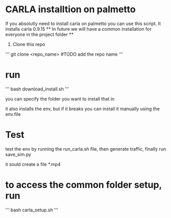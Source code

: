 # CARLA installtion on palmetto

If you absolutly need to install carla on palmetto you can use this script. It installs carla 0.9.15
** In future we will have a common installation for everyone in the project folder **

1. Clone this repo

''' 
git clone <repo_name> #TODO add the repo name
''' 
# run 
'''
bash download_install.sh
'''

you can specify the folder you want to install that in

it also installs the env, but if it breaks you can install it manually using the env.file

# Test

test the env by running the run_carla.sh file, then generate traffic, finally run save_sim.py

it sould create a file *.mp4



# to access the common folder setup, run 
'''
bash carla_setup.sh
''' 
